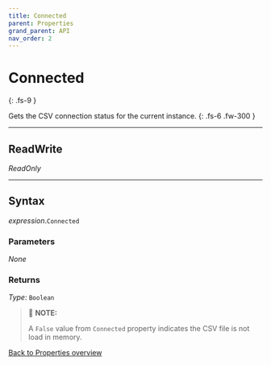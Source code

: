 ```yaml
---
title: Connected
parent: Properties
grand_parent: API
nav_order: 2
---
```


# Connected
{: .fs-9 }

Gets the CSV connection status for the current instance.
{: .fs-6 .fw-300 }

---

## ReadWrite

_ReadOnly_

---

## Syntax

*expression*.`Connected`

### Parameters

_None_

### Returns

*Type*: `Boolean`

>:pencil: **NOTE:**
>
>A `False` value from `Connected` property indicates the CSV file is not load in memory.

[Back to Properties overview](https://ws-garcia.github.io/VBA-CSV-interface/api/properties/)